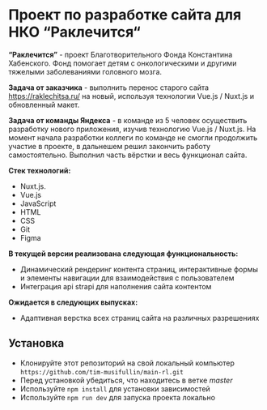 # Проект по разработке сайта для НКО “Раклечится“

**“Раклечится”** - проект Благотворительного Фонда Константина Хабенского. Фонд помогает детям с онкологическими и другими тяжелыми заболеваниями головного мозга.

**Задача от заказчика** - выполнить перенос старого сайта https://raklechitsa.ru/ на новый, используя технологии Vue.js / Nuxt.js и обновленный макет. 

**Задача от команды Яндекса** - в команде из 5 человек осуществить разработку нового приложения, изучив технологию Vue.js / Nuxt.js. 
На момент начала разработки коллеги по команде не смогли продолжить участие в проекте, в дальнешем решил закончить работу самостоятельно.
Выполнил часть вёрстки и весь функционал сайта.

**Стек технологий:**
-	Nuxt.js.
-	Vue.js 
-	JavaScript
-	HTML
-	CSS
-	Git
-	Figma

**В текущей версии реализована следующая функциональность:**
  -	 Динамический рендеринг контента страниц, интерактивные формы и элементы навигации для взаимодействия с пользователем
  -	 Интеграция api strapi для наполнения сайта контентом
 
 **Ожидается в следующих выпусках:**
  -	 Адаптивная верстка всех страниц сайта на различных разрешениях
  
## Установка

* Клонируйте этот репозиторий на свой локальный компьютер 
`https://github.com/tim-musifullin/main-rl.git`
* Перед установкой убедиться, что находитесь в ветке *master*
* Используйте `npm install` для установки зависимостей
* Используйте `npm run dev` для запуска проекта локально
